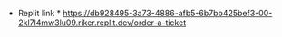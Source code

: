 * Replit link *
https://db928495-3a73-4886-afb5-6b7bb425bef3-00-2kl7l4mw3lu09.riker.replit.dev/order-a-ticket
